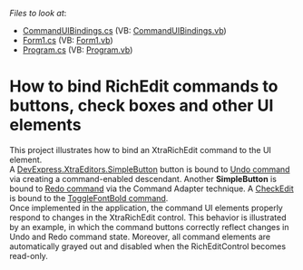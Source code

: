 <!-- default file list -->
*Files to look at*:

* [CommandUIBindings.cs](./CS/RichEditCommandExample/CommandUIBindings.cs) (VB: [CommandUIBindings.vb](./VB/RichEditCommandExample/CommandUIBindings.vb))
* [Form1.cs](./CS/RichEditCommandExample/Form1.cs) (VB: [Form1.vb](./VB/RichEditCommandExample/Form1.vb))
* [Program.cs](./CS/RichEditCommandExample/Program.cs) (VB: [Program.vb](./VB/RichEditCommandExample/Program.vb))
<!-- default file list end -->
# How to bind RichEdit commands to buttons, check boxes and other UI elements


<p>This project illustrates how to bind an XtraRichEdit command to the UI element. <br />
A <a href="http://documentation.devexpress.com/#WindowsForms/clsDevExpressXtraEditorsSimpleButtontopic">DevExpress.XtraEditors.SimpleButton</a> button is bound to <a href="http://documentation.devexpress.com/#WindowsForms/clsDevExpressXtraRichEditCommandsUndoCommandtopic">Undo command</a>  via creating a command-enabled descendant. Another <strong>SimpleButton</strong> is bound to <a href="http://documentation.devexpress.com/#WindowsForms/clsDevExpressXtraRichEditCommandsRedoCommandtopic">Redo command</a> via the Command Adapter technique. A <a href="http://documentation.devexpress.com/#WindowsForms/clsDevExpressXtraEditorsCheckEdittopic">CheckEdit</a> is bound to the <a href="http://documentation.devexpress.com/#WindowsForms/clsDevExpressXtraRichEditCommandsToggleFontBoldCommandtopic">ToggleFontBold command</a>. <br />
Once implemented in the application, the command UI elements properly respond to changes in the XtraRichEdit control. This behavior is illustrated by an example, in which the command buttons correctly reflect changes in Undo and Redo command state. Moreover, all command elements are automatically grayed out and disabled when the RichEditControl becomes read-only.</p>

<br/>


